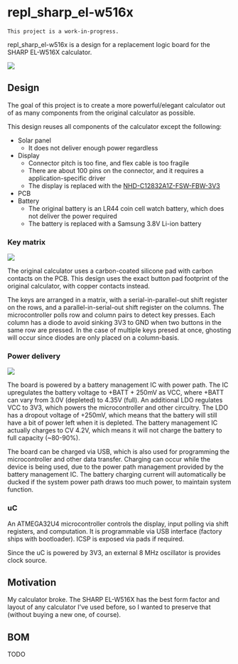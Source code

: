 # repl_sharp_el-w516x
`This project is a work-in-progress.`

repl_sharp_el-w516x is a design for a replacement logic board for the SHARP EL-W516X calculator.

![](https://i.imgur.com/QA0KFef.png)

## Design
The goal of this project is to create a more powerful/elegant calculator out of as many components from the original 
calculator as possible.

This design reuses all components of the calculator except the following:
- Solar panel
  - It does not deliver enough power regardless
- Display
  - Connector pitch is too fine, and flex cable is too fragile
  - There are about 100 pins on the connector, and it requires a application-specific driver
  - The display is replaced with the [NHD-C12832A1Z-FSW-FBW-3V3](http://www.newhavendisplay.com/specs/NHD-C12832A1Z-FSW-FBW-3V3.pdf)
- PCB
- Battery
  - The original battery is an LR44 coin cell watch battery, which does not deliver the power required
  - The battery is replaced with a Samsung 3.8V Li-ion battery 

### Key matrix

![](https://i.imgur.com/yNuGJaD.png)

The original calculator uses a carbon-coated silicone pad with carbon contacts on the PCB. This design uses the exact 
button pad footprint of the original calculator, with copper contacts instead.

The keys are arranged in a matrix, with a serial-in-parallel-out shift register on the rows, and a 
parallel-in-serial-out shift register on the columns. The microcontroller polls row and column pairs to detect 
key presses. Each column has a diode to avoid sinking 3V3 to GND when two buttons in the same row are pressed. 
In the case of multiple keys presed at once, ghosting will occur since diodes are only placed on a column-basis.

### Power delivery

![](https://i.imgur.com/vOzgEhQ.png)

The board is powered by a battery management IC with power path. The IC upregulates the battery voltage to +BATT + 250mV as VCC, 
where +BATT can vary from 3.0V (depleted) to 4.35V (full). An additional LDO regulates VCC to 3V3, which powers the 
microcontroller and other circuitry. The LDO has a dropout voltage of +250mV, which means that the battery will still 
have a bit of power left when it is depleted. The battery management IC actually charges to CV 4.2V, which means it 
will not charge the battery to full capacity (~80-90%).

The board can be charged via USB, which is also used for programming the microcontroller and other data transfer. 
Charging can occur while the device is being used, due to the power path management provided by the battery management 
IC. The battery charging current will automatically be ducked if the system power path draws too much power, to 
maintain system function. 

### uC
An ATMEGA32U4 microcontroller controls the display, input polling via shift registers, and computation. It is 
programmable via USB interface (factory ships with bootloader). ICSP is exposed via pads if required. 

Since the uC is powered by 3V3, an external 8 MHz oscillator is provides clock source.

## Motivation
My calculator broke. The SHARP EL-W516X has the best form factor and layout of any calculator I've used before, so 
I wanted to preserve that (without buying a new one, of course).

## BOM
TODO
